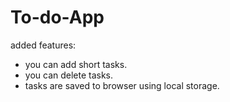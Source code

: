 # To-do-App
added features:
- you can add short tasks.
- you can delete tasks.
- tasks are saved to browser using local storage.
